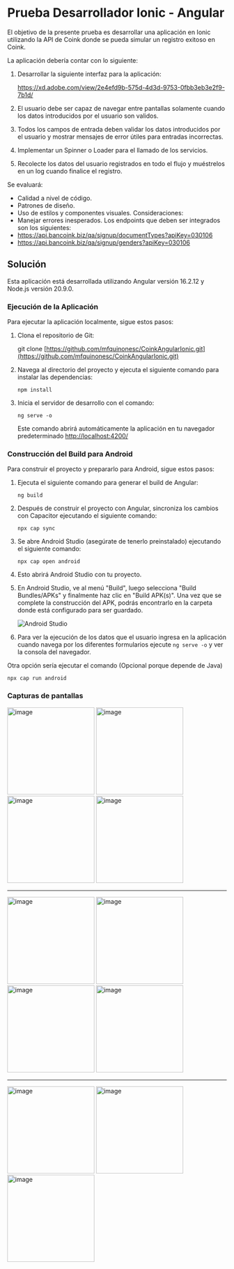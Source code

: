 # Prueba Desarrollador Ionic - Angular

El objetivo de la presente prueba es desarrollar una aplicación en Ionic utilizando la API de Coink
donde se pueda simular un registro exitoso en Coink.

La aplicación debería contar con lo siguiente:

1. Desarrollar la siguiente interfaz para la aplicación:

   https://xd.adobe.com/view/2e4efd9b-575d-4d3d-9753-0fbb3eb3e2f9-7b1d/

2. El usuario debe ser capaz de navegar entre pantallas solamente cuando los datos
   introducidos por el usuario son validos.
3. Todos los campos de entrada deben validar los datos introducidos por el usuario y
   mostrar mensajes de error útiles para entradas incorrectas.
4. Implementar un Spinner o Loader para el llamado de los servicios.
5. Recolecte los datos del usuario registrados en todo el flujo y muéstrelos en un log
   cuando finalice el registro.

Se evaluará:

- Calidad a nivel de código.
- Patrones de diseño.
- Uso de estilos y componentes visuales.
  Consideraciones:
- Manejar errores inesperados.
  Los endpoints que deben ser integrados son los siguientes:
- https://api.bancoink.biz/qa/signup/documentTypes?apiKey=030106
- https://api.bancoink.biz/qa/signup/genders?apiKey=030106

## Solución

Esta aplicación está desarrollada utilizando Angular versión 16.2.12 y Node.js versión 20.9.0.

### Ejecución de la Aplicación

Para ejecutar la aplicación localmente, sigue estos pasos:

1. Clona el repositorio de Git:

   git clone [https://github.com/mfquinonesc/CoinkAngularIonic.git](https://github.com/mfquinonesc/CoinkAngularIonic.git)

2. Navega al directorio del proyecto y ejecuta el siguiente comando para instalar las dependencias:

    ```
    npm install 
    ```

3. Inicia el servidor de desarrollo con el comando:

    ```
    ng serve -o 
    ```
    Este comando abrirá automáticamente la aplicación en tu navegador predeterminado [http://localhost:4200/](http://localhost:4200/)

### Construcción del Build para Android

Para construir el proyecto y prepararlo para Android, sigue estos pasos:

1. Ejecuta el siguiente comando para generar el build de Angular:

    ```
    ng build
    ```

2. Después de construir el proyecto con Angular, sincroniza los cambios con Capacitor ejecutando el siguiente comando:

    ```
    npx cap sync
    ```

3. Se abre Android Studio (asegúrate de tenerlo preinstalado) ejecutando el siguiente comando:

    ```
    npx cap open android
    ```

4. Esto abrirá Android Studio con tu proyecto.

5. En Android Studio, ve al menú "Build", luego selecciona "Build Bundles/APKs" y finalmente haz clic en "Build APK(s)". Una vez que se complete la construcción del APK, podrás encontrarlo en la carpeta donde está configurado para ser guardado.

    ![Android Studio](./images/apk.png)


6. Para ver la ejecución de los datos que el usuario ingresa en la aplicación cuando navega por los diferentes formularios ejecute `ng serve -o` y ver la consola del navegador.  


Otra opción sería ejecutar el comando (Opcional porque depende de Java)

```
npx cap run android
```
    

   

### Capturas de pantallas

 
<img src="./images/1.jpg" alt="image" style="width:200px;"/>
<img src="./images/2.jpg" alt="image" style="width:200px;"/>
<img src="./images/3.jpg" alt="image" style="width:200px;"/>
<img src="./images/4.jpg" alt="image" style="width:200px;"/>

<hr> 

<img src="./images/6.jpg" alt="image" style="width:200px;"/>
<img src="./images/7.jpg" alt="image" style="width:200px;"/>
<img src="./images/9.jpg" alt="image" style="width:200px;"/>
<img src="./images/10.jpg" alt="image" style="width:200px;"/>

<hr>

<img src="./images/8.jpg" alt="image" style="width:200px;"/>
<img src="./images/11.jpg" alt="image" style="width:200px;"/>
<img src="./images/5.jpg" alt="image" style="width:200px;"/>
